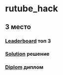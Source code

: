 # rutube_hack
## 3 место 
### [Leaderboard](https://hacks-ai.ru/hackathons.html?eventId=969092&caseEl=1058664&tab=3) топ 3
### [Solution](https://github.com/airndlab/hackathon-hacks-ai-rutube) решение
### [Diplom](https://github.com/lm-cyber/rutube_hack/blob/main/certificate.pdf) диплом

